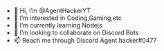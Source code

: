 - 👋 Hi, I’m @AgentHackerYT
- 👀 I’m interested in Coding,Gaming,etc
- 🌱 I’m currently learning Nodejs
- 💞️ I’m looking to collaborate on Discord Bots
- 📫 Reach me through Discord Agent hacker#0477

<!---
I make discord bots 
--->
